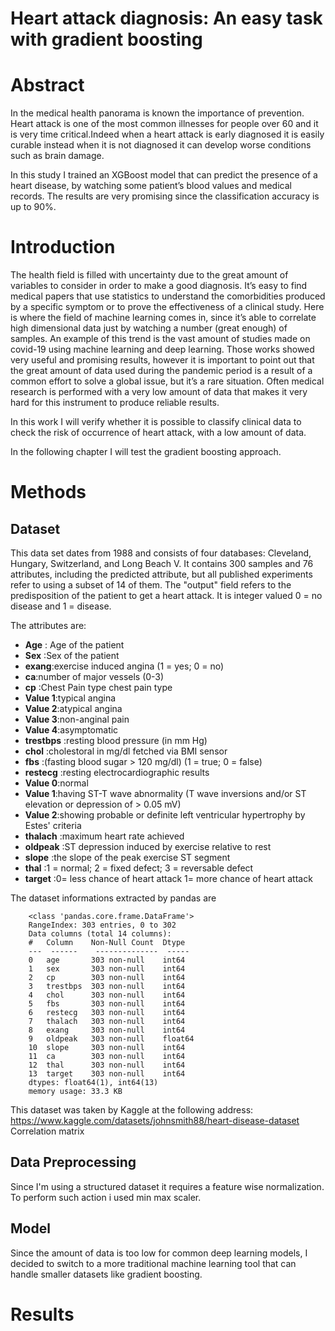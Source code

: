 # Heart attack diagnosis: An easy task with gradient boosting

# Abstract
In the medical health panorama is known the importance of prevention.
Heart attack is one of the most common illnesses for people over 60 and it is very time critical.Indeed when a heart attack is early diagnosed it is easily curable instead when it is not diagnosed it can develop worse conditions such as brain damage. 

In this study I trained an XGBoost model that can predict the presence of a heart disease, by watching some patient’s blood values and medical records. The results are very promising since the classification accuracy is up to 90%.

# Introduction
The health field is filled with uncertainty due to the great amount of variables to consider in order to make a good diagnosis. 
It’s easy to find medical papers that use statistics to understand the comorbidities produced by a specific symptom or to prove the effectiveness of a clinical study.
Here is where the field of machine learning comes in, since it’s able to correlate high dimensional data just by watching a number (great enough) of samples. An example of this trend is the vast amount of studies made on covid-19 using machine learning and deep learning.
Those works showed very useful and promising results, however it is important to point out that the great amount of data used during the pandemic period is a result of a common effort to solve a global issue, but it’s a rare situation.
Often medical research is performed with a very low amount of data that makes it very hard for this instrument to produce reliable results.

In this work I will verify whether it is possible to classify clinical data to check the risk of occurrence of heart attack, with a low amount of data.

In the following chapter I will test the gradient boosting approach.


# Methods

## Dataset
This data set dates from 1988 and consists of four databases: Cleveland, Hungary, Switzerland, and Long Beach V. 
It contains 300 samples and 76 attributes, including the predicted attribute, but all published experiments refer to using a subset of 14 of them. 
The "output" field refers to the predisposition of the patient to get a heart attack. It is integer valued 0 = no disease and 1 = disease.

The attributes are:

+ __Age__ : Age of the patient<br>
+ __Sex__ :Sex of the patient<br>
+ __exang__:exercise induced angina (1 = yes; 0 = no)<br>
+ __ca__:number of major vessels (0-3)<br>
+ __cp__ :Chest Pain type chest pain type<br>
+ __Value 1__:typical angina<br>
+ __Value 2__:atypical angina<br>
+ __Value 3__:non-anginal pain<br>
+ __Value 4__:asymptomatic<br>
+ __trestbps__ :resting blood pressure (in mm Hg)<br>
+ __chol__ :cholestoral in mg/dl fetched via BMI sensor<br>
+ __fbs__ :(fasting blood sugar > 120 mg/dl) (1 = true; 0 = false)<br>
+ __restecg__ :resting electrocardiographic results<br>
+ __Value 0__:normal<br>
+ __Value 1__:having ST-T wave abnormality (T wave inversions and/or ST elevation or depression of > 0.05 mV)<br>
+ __Value 2__:showing probable or definite left ventricular hypertrophy by Estes' criteria<br>
+ __thalach__ :maximum heart rate achieved<br>
+ __oldpeak__ :ST depression induced by exercise relative to rest<br>
+ __slope__ :the slope of the peak exercise ST segment<br>
+ __thal__ :1 = normal; 2 = fixed defect; 3 = reversable defect<br>
+ __target__ :0= less chance of heart attack 1= more chance of heart attack<br>

The dataset informations extracted by pandas are

        <class 'pandas.core.frame.DataFrame'>
        RangeIndex: 303 entries, 0 to 302
        Data columns (total 14 columns):
        #   Column    Non-Null Count  Dtype  
        ---  ------    --------------  -----  
        0   age       303 non-null    int64  
        1   sex       303 non-null    int64  
        2   cp        303 non-null    int64  
        3   trestbps  303 non-null    int64  
        4   chol      303 non-null    int64  
        5   fbs       303 non-null    int64  
        6   restecg   303 non-null    int64  
        7   thalach   303 non-null    int64  
        8   exang     303 non-null    int64  
        9   oldpeak   303 non-null    float64
        10  slope     303 non-null    int64  
        11  ca        303 non-null    int64  
        12  thal      303 non-null    int64  
        13  target    303 non-null    int64  
        dtypes: float64(1), int64(13)
        memory usage: 33.3 KB

This dataset was taken by Kaggle at the following address: https://www.kaggle.com/datasets/johnsmith88/heart-disease-dataset
Correlation matrix

## Data Preprocessing
Since I'm using a structured dataset it requires a feature wise normalization. To perform such action i used min max scaler.

## Model
Since the amount of data is too low for common deep learning models, I decided to switch to a more traditional machine learning tool that can handle smaller datasets like gradient boosting. 

# Results